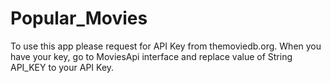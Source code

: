 # Popular_Movies
To use this app please request for API Key from themoviedb.org. 
When you have your key, go to MoviesApi interface and replace value of String API_KEY to your API Key.
